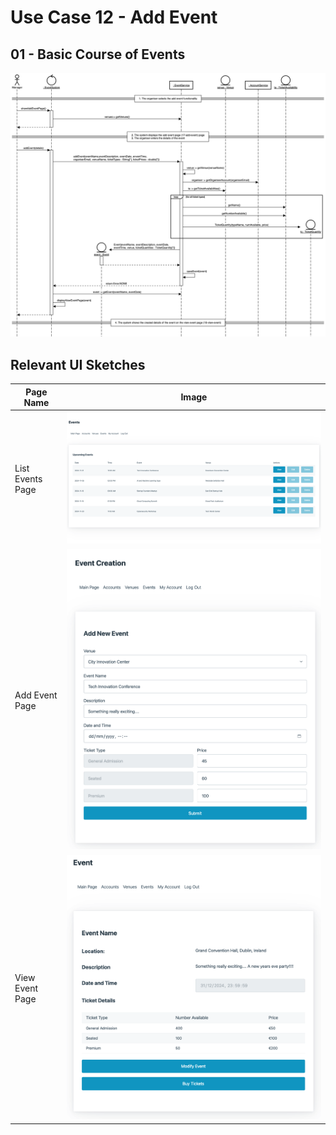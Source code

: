 # Use Case 12 - Add Event

## 01 - Basic Course of Events

![Add Event - Basic Course of Events](/02-analysis-solution/usecases/images/12-add-event-basic.png)


## Relevant UI Sketches
| Page Name | Image |
|----|------|
| List Events Page | ![List Events Page](/01-requirements-solution/uisketches/14-list-events.png) |
| Add Event Page | ![Add Event Page](/01-requirements-solution/uisketches/17-add-event.png) |
| View Event Page | ![View Event Page](/01-requirements-solution/uisketches/16-view-event.png) |

